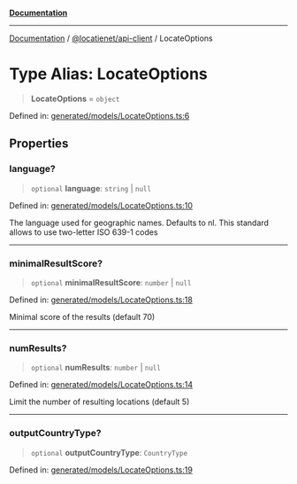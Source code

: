 [**Documentation**](../../../README.md)

***

[Documentation](../../../README.md) / [@locatienet/api-client](../README.md) / LocateOptions

# Type Alias: LocateOptions

> **LocateOptions** = `object`

Defined in: [generated/models/LocateOptions.ts:6](https://github.com/locatienetbv/Locatienet-js/blob/603c25287647f8b4b5ac02149bb1ec5caac2e6f0/packages/api-client/src/generated/models/LocateOptions.ts#L6)

## Properties

### language?

> `optional` **language**: `string` \| `null`

Defined in: [generated/models/LocateOptions.ts:10](https://github.com/locatienetbv/Locatienet-js/blob/603c25287647f8b4b5ac02149bb1ec5caac2e6f0/packages/api-client/src/generated/models/LocateOptions.ts#L10)

The language used for geographic names. Defaults to nl. This standard allows to use two-letter ISO 639-1 codes

***

### minimalResultScore?

> `optional` **minimalResultScore**: `number` \| `null`

Defined in: [generated/models/LocateOptions.ts:18](https://github.com/locatienetbv/Locatienet-js/blob/603c25287647f8b4b5ac02149bb1ec5caac2e6f0/packages/api-client/src/generated/models/LocateOptions.ts#L18)

Minimal score of the results (default 70)

***

### numResults?

> `optional` **numResults**: `number` \| `null`

Defined in: [generated/models/LocateOptions.ts:14](https://github.com/locatienetbv/Locatienet-js/blob/603c25287647f8b4b5ac02149bb1ec5caac2e6f0/packages/api-client/src/generated/models/LocateOptions.ts#L14)

Limit the number of resulting locations (default 5)

***

### outputCountryType?

> `optional` **outputCountryType**: `CountryType`

Defined in: [generated/models/LocateOptions.ts:19](https://github.com/locatienetbv/Locatienet-js/blob/603c25287647f8b4b5ac02149bb1ec5caac2e6f0/packages/api-client/src/generated/models/LocateOptions.ts#L19)
